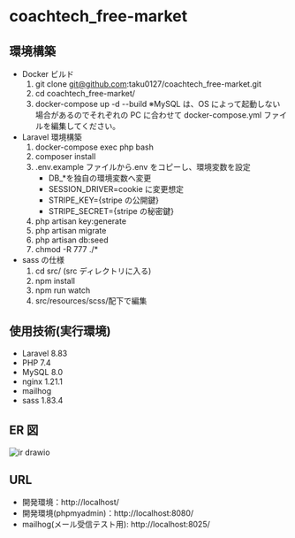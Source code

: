 # coachtech_free-market

## 環境構築

- Docker ビルド
  1. git clone git@github.com:taku0127/coachtech_free-market.git
  2. cd coachtech_free-market/
  3. docker-compose up -d --build
     ※MySQL は、OS によって起動しない場合があるのでそれぞれの PC に合わせて docker-compose.yml ファイルを編集してください。
- Laravel 環境構築
  1. docker-compose exec php bash
  2. composer install
  3. .env.example ファイルから.env をコピーし、環境変数を設定
     - DB\_\*を独自の環境変数へ変更
     - SESSION_DRIVER=cookie に変更想定
     - STRIPE_KEY={stripe の公開鍵}
     - STRIPE_SECRET={stripe の秘密鍵}
  4. php artisan key:generate
  5. php artisan migrate
  6. php artisan db:seed
  7. chmod -R 777 ./\*
- sass の仕様
  1. cd src/ (src ディレクトリに入る)
  2. npm install
  3. npm run watch
  4. src/resources/scss/配下で編集

## 使用技術(実行環境)

- Laravel 8.83
- PHP 7.4
- MySQL 8.0
- nginx 1.21.1
- mailhog
- sass 1.83.4

## ER 図

![ir drawio](https://github.com/user-attachments/assets/3f01079b-4c5c-4806-9b89-91c72ed96dbb)


## URL

- 開発環境：http://localhost/
- 開発環境(phpmyadmin)：http://localhost:8080/
- mailhog(メール受信テスト用): http://localhost:8025/

